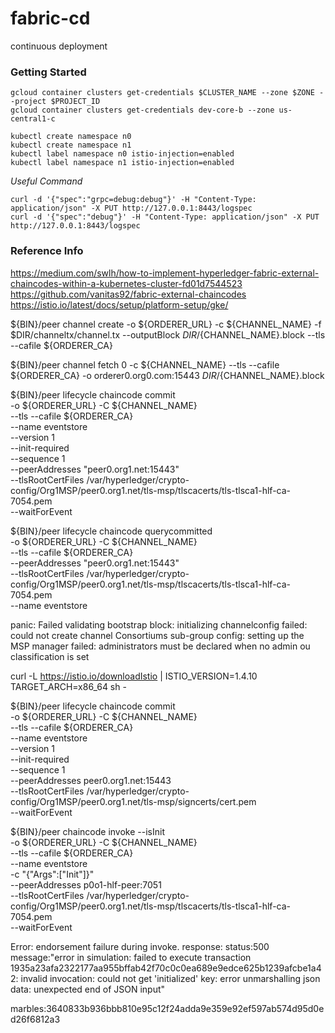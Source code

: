 # fabric-cd
continuous deployment

### Getting Started
```shell script
gcloud container clusters get-credentials $CLUSTER_NAME --zone $ZONE --project $PROJECT_ID
gcloud container clusters get-credentials dev-core-b --zone us-central1-c

kubectl create namespace n0
kubectl create namespace n1
kubectl label namespace n0 istio-injection=enabled
kubectl label namespace n1 istio-injection=enabled
```

*Useful Command*
```shell script
curl -d '{"spec":"grpc=debug:debug"}' -H "Content-Type: application/json" -X PUT http://127.0.0.1:8443/logspec
curl -d '{"spec":"debug"}' -H "Content-Type: application/json" -X PUT http://127.0.0.1:8443/logspec
```

### Reference Info
https://medium.com/swlh/how-to-implement-hyperledger-fabric-external-chaincodes-within-a-kubernetes-cluster-fd01d7544523
https://github.com/vanitas92/fabric-external-chaincodes
https://istio.io/latest/docs/setup/platform-setup/gke/


${BIN}/peer channel create -o ${ORDERER_URL} -c ${CHANNEL_NAME} -f $DIR/channeltx/channel.tx --outputBlock $DIR/${CHANNEL_NAME}.block --tls --cafile ${ORDERER_CA}

${BIN}/peer channel fetch 0 -c ${CHANNEL_NAME} --tls --cafile ${ORDERER_CA} -o orderer0.org0.com:15443 $DIR/${CHANNEL_NAME}.block

${BIN}/peer lifecycle chaincode commit \
-o ${ORDERER_URL} -C ${CHANNEL_NAME} \
--tls --cafile ${ORDERER_CA} \
--name eventstore \
--version 1 \
--init-required \
--sequence 1 \
--peerAddresses "peer0.org1.net:15443" \
--tlsRootCertFiles /var/hyperledger/crypto-config/Org1MSP/peer0.org1.net/tls-msp/tlscacerts/tls-tlsca1-hlf-ca-7054.pem \
--waitForEvent

${BIN}/peer lifecycle chaincode querycommitted \
-o ${ORDERER_URL} -C ${CHANNEL_NAME} \
--tls --cafile ${ORDERER_CA} \
--peerAddresses "peer0.org1.net:15443"  \
--tlsRootCertFiles /var/hyperledger/crypto-config/Org1MSP/peer0.org1.net/tls-msp/tlscacerts/tls-tlsca1-hlf-ca-7054.pem \
--name eventstore

panic: Failed validating bootstrap block: initializing channelconfig failed: could not create channel Consortiums sub-group config: setting up the MSP manager failed: administrators must be declared when no admin ou classification is set

curl -L https://istio.io/downloadIstio | ISTIO_VERSION=1.4.10 TARGET_ARCH=x86_64 sh -

${BIN}/peer lifecycle chaincode commit \
-o ${ORDERER_URL} -C ${CHANNEL_NAME} \
--tls --cafile ${ORDERER_CA} \
--name eventstore \
--version 1 \
--init-required \
--sequence 1 \
--peerAddresses peer0.org1.net:15443 \
--tlsRootCertFiles /var/hyperledger/crypto-config/Org1MSP/peer0.org1.net/tls-msp/signcerts/cert.pem \
--waitForEvent

${BIN}/peer chaincode invoke --isInit \
-o ${ORDERER_URL} -C ${CHANNEL_NAME} \
--tls --cafile ${ORDERER_CA} \
--name eventstore \
-c "{\"Args\":[\"Init\"]}" \
--peerAddresses p0o1-hlf-peer:7051 \
--tlsRootCertFiles /var/hyperledger/crypto-config/Org1MSP/peer0.org1.net/tls-msp/tlscacerts/tls-tlsca1-hlf-ca-7054.pem \
--waitForEvent

Error: endorsement failure during invoke. response: status:500 message:"error in simulation: failed to execute transaction 1935a23afa2322177aa955bffab42f70c0c0ea689e9edce625b1239afcbe1a42: invalid invocation: could not get 'initialized' key: error unmarshalling json data: unexpected end of JSON input"

marbles:3640833b936bbb810e95c12f24adda9e359e92ef597ab574d95d0ed26f6812a3
